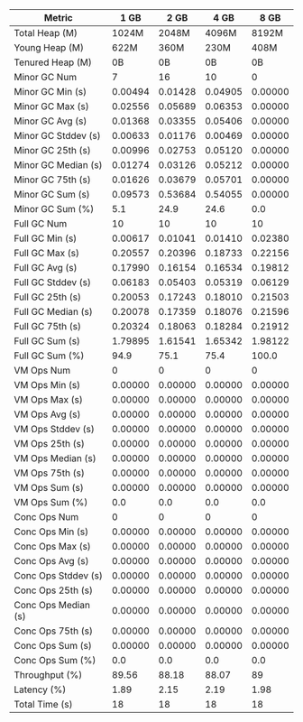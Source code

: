 | Metric | 1 GB | 2 GB | 4 GB | 8 GB |
|------|----|----|----|----|
| Total Heap (M) | 1024M | 2048M | 4096M | 8192M |
| Young Heap (M) | 622M | 360M | 230M | 408M |
| Tenured Heap (M) | 0B | 0B | 0B | 0B |
| Minor GC Num | 7 | 16 | 10 | 0 |
| Minor GC Min (s) | 0.00494 | 0.01428 | 0.04905 | 0.00000 |
| Minor GC Max (s) | 0.02556 | 0.05689 | 0.06353 | 0.00000 |
| Minor GC Avg (s) | 0.01368 | 0.03355 | 0.05406 | 0.00000 |
| Minor GC Stddev (s) | 0.00633 | 0.01176 | 0.00469 | 0.00000 |
| Minor GC 25th (s) | 0.00996 | 0.02753 | 0.05120 | 0.00000 |
| Minor GC Median (s) | 0.01274 | 0.03126 | 0.05212 | 0.00000 |
| Minor GC 75th (s) | 0.01626 | 0.03679 | 0.05701 | 0.00000 |
| Minor GC Sum (s) | 0.09573 | 0.53684 | 0.54055 | 0.00000 |
| Minor GC Sum (%) | 5.1 | 24.9 | 24.6 | 0.0 |
| Full GC Num | 10 | 10 | 10 | 10 |
| Full GC Min (s) | 0.00617 | 0.01041 | 0.01410 | 0.02380 |
| Full GC Max (s) | 0.20557 | 0.20396 | 0.18733 | 0.22156 |
| Full GC Avg (s) | 0.17990 | 0.16154 | 0.16534 | 0.19812 |
| Full GC Stddev (s) | 0.06183 | 0.05403 | 0.05319 | 0.06129 |
| Full GC 25th (s) | 0.20053 | 0.17243 | 0.18010 | 0.21503 |
| Full GC Median (s) | 0.20078 | 0.17359 | 0.18076 | 0.21596 |
| Full GC 75th (s) | 0.20324 | 0.18063 | 0.18284 | 0.21912 |
| Full GC Sum (s) | 1.79895 | 1.61541 | 1.65342 | 1.98122 |
| Full GC Sum (%) | 94.9 | 75.1 | 75.4 | 100.0 |
| VM Ops Num | 0 | 0 | 0 | 0 |
| VM Ops Min (s) | 0.00000 | 0.00000 | 0.00000 | 0.00000 |
| VM Ops Max (s) | 0.00000 | 0.00000 | 0.00000 | 0.00000 |
| VM Ops Avg (s) | 0.00000 | 0.00000 | 0.00000 | 0.00000 |
| VM Ops Stddev (s) | 0.00000 | 0.00000 | 0.00000 | 0.00000 |
| VM Ops 25th (s) | 0.00000 | 0.00000 | 0.00000 | 0.00000 |
| VM Ops Median (s) | 0.00000 | 0.00000 | 0.00000 | 0.00000 |
| VM Ops 75th (s) | 0.00000 | 0.00000 | 0.00000 | 0.00000 |
| VM Ops Sum (s) | 0.00000 | 0.00000 | 0.00000 | 0.00000 |
| VM Ops Sum (%) | 0.0 | 0.0 | 0.0 | 0.0 |
| Conc Ops Num | 0 | 0 | 0 | 0 |
| Conc Ops Min (s) | 0.00000 | 0.00000 | 0.00000 | 0.00000 |
| Conc Ops Max (s) | 0.00000 | 0.00000 | 0.00000 | 0.00000 |
| Conc Ops Avg (s) | 0.00000 | 0.00000 | 0.00000 | 0.00000 |
| Conc Ops Stddev (s) | 0.00000 | 0.00000 | 0.00000 | 0.00000 |
| Conc Ops 25th (s) | 0.00000 | 0.00000 | 0.00000 | 0.00000 |
| Conc Ops Median (s) | 0.00000 | 0.00000 | 0.00000 | 0.00000 |
| Conc Ops 75th (s) | 0.00000 | 0.00000 | 0.00000 | 0.00000 |
| Conc Ops Sum (s) | 0.00000 | 0.00000 | 0.00000 | 0.00000 |
| Conc Ops Sum (%) | 0.0 | 0.0 | 0.0 | 0.0 |
| Throughput (%) | 89.56 | 88.18 | 88.07 | 89 |
| Latency (%) | 1.89 | 2.15 | 2.19 | 1.98 |
| Total Time (s) | 18 | 18 | 18 | 18 |
